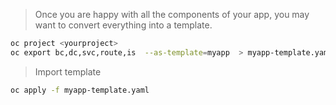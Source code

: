 > Once you are happy with all the components of your app, you may want to convert everything into a template.

```sh
oc project <yourproject>
oc export bc,dc,svc,route,is  --as-template=myapp  > myapp-template.yaml
```
> Import template

```sh
oc apply -f myapp-template.yaml
```
